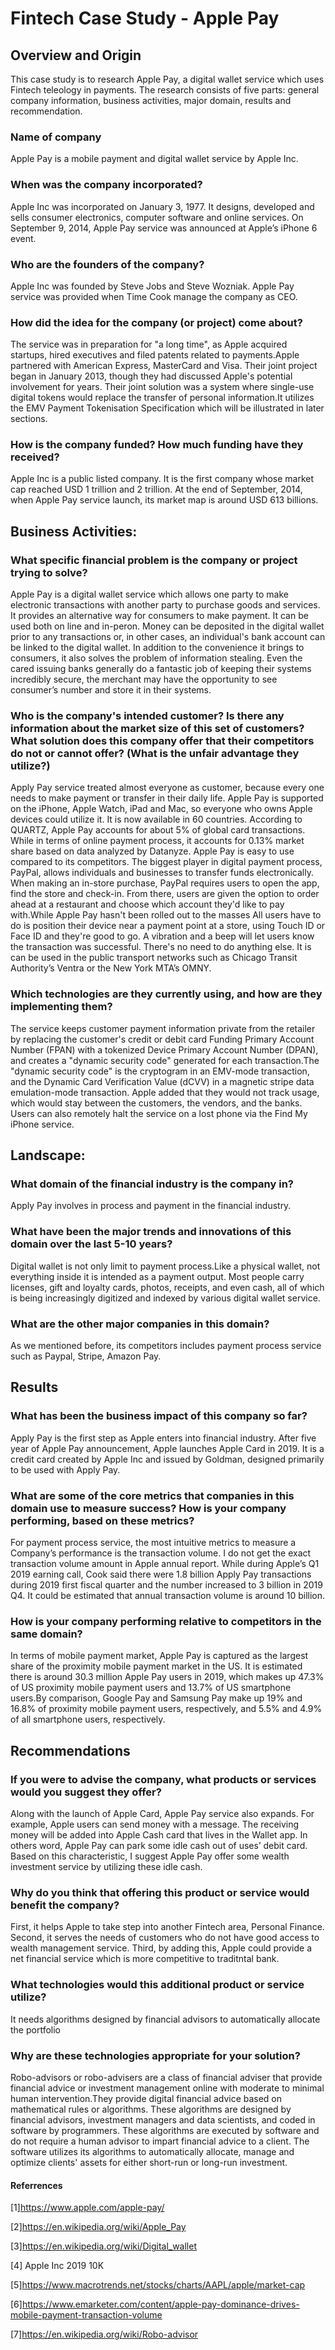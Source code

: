 # Fintech Case Study - Apple Pay

## Overview and Origin
This case study is to research Apple Pay, a digital wallet service which uses Fintech teleology in payments. The research consists of five parts: general company information, business activities, major domain, results and recommendation. 

### Name of company
  
 Apple Pay is a mobile payment and digital wallet service by Apple Inc. 

### When was the company incorporated?

Apple Inc was incorporated on January 3, 1977. It designs, developed and sells consumer electronics, computer software and online services. On September 9, 2014, Apple Pay service was announced at Apple’s iPhone 6 event. 

### Who are the founders of the company?

Apple Inc was founded by Steve Jobs and Steve Wozniak. Apple Pay service was provided when Time Cook manage the company as CEO.

### How did the idea for the company (or project) come about?

The service was in preparation for "a long time", as Apple acquired startups, hired executives and filed patents related to payments.Apple partnered with American Express, MasterCard and Visa. Their joint project began in January 2013, though they had discussed Apple's potential involvement for years. Their joint solution was a system where single-use digital tokens would replace the transfer of personal information.It utilizes the EMV Payment Tokenisation Specification which will be illustrated in later sections. 

### How is the company funded? How much funding have they received?

Apple Inc is a public listed company. It is the first company whose market cap reached USD 1 trillion and 2 trillion.  At the end of September, 2014, when Apple Pay service launch, its market map is around USD 613 billions. 

## Business Activities:

### What specific financial problem is the company or project trying to solve?

Apple Pay is a digital wallet service which allows one party to make electronic transactions with another party to purchase goods and services. It provides an alternative way for consumers to make payment. It can be used both on line and in-peron. Money can be deposited in the digital wallet prior to any transactions or, in other cases, an individual's bank account can be linked to the digital wallet. 
In addition to the convenience it brings to consumers, it also solves the problem of information stealing. Even the cared issuing banks generally do a fantastic job of keeping their systems incredibly secure, the merchant may have the opportunity to see consumer’s number and store it in their systems. 

### Who is the company's intended customer?  Is there any information about the market size of this set of customers?What solution does this company offer that their competitors do not or cannot offer? (What is the unfair advantage they utilize?)

Apply Pay service treated almost everyone as customer, because every one needs to make payment or transfer in their daily life. Apple Pay is supported on the iPhone, Apple Watch, iPad and Mac, so everyone who owns Apple devices could utilize it.
It is now available in 60 countries. According to QUARTZ, Apple Pay accounts for about 5% of global card transactions.  While in terms of online payment process, it accounts for 0.13% market share based on data analyzed by Datanyze. 
Apple Pay is easy to use compared to its competitors. The biggest player in digital payment process, PayPal, allows individuals and businesses to transfer funds electronically. When making an in-store purchase, PayPal requires users to open the app, find the store and check-in. From there, users are given the option to order ahead at a restaurant and choose which account they'd like to pay with.While Apple Pay hasn't been rolled out to the masses All users have to do is position their device near a payment point at a store, using Touch ID or Face ID and they're good to go. A vibration and a beep will let users know the transaction was successful. There's no need to do anything else. It is can be used in the public transport networks such as Chicago Transit Authority’s Ventra or the New York MTA’s OMNY.

### Which technologies are they currently using, and how are they implementing them? 
The service keeps customer payment information private from the retailer by replacing the customer's credit or debit card Funding Primary Account Number (FPAN) with a tokenized Device Primary Account Number (DPAN), and creates a "dynamic security code" generated for each transaction.The "dynamic security code" is the cryptogram in an EMV-mode transaction, and the Dynamic Card Verification Value (dCVV) in a magnetic stripe data emulation-mode transaction. Apple added that they would not track usage, which would stay between the customers, the vendors, and the banks. Users can also remotely halt the service on a lost phone via the Find My iPhone service.

## Landscape:
### What domain of the financial industry is the company in?
Apply Pay involves in process and payment in the financial industry. 

### What have been the major trends and innovations of this domain over the last 5-10 years?
Digital wallet is not only limit to payment process.Like a physical wallet, not everything inside it is intended as a payment output. Most people carry licenses, gift and loyalty cards, photos, receipts, and even cash, all of which is being increasingly digitized and indexed by various digital wallet service. 

### What are the other major companies in this domain?
As we mentioned before, its competitors includes payment process service such as Paypal, Stripe, Amazon Pay. 


## Results
### What has been the business impact of this company so far?
Apply Pay is the first step as Apple enters into financial industry. After five year of Apple Pay announcement, Apple launches Apple Card in 2019. It is a credit card created by Apple Inc and issued by Goldman, designed primarily to be used with Apply Pay. 

### What are some of the core metrics that companies in this domain use to measure success? How is your company performing, based on these metrics?
For payment process service, the most intuitive metrics to measure a Company’s performance is the transaction volume. I do not get the exact transaction volume amount in Apple annual report. While during Apple’s Q1 2019 earning call, Cook said there were 1.8 billion Apply Pay transactions during 2019 first fiscal quarter and the number increased to 3 billion in 2019 Q4. It could be estimated that annual transaction volume is around 10 billion.

### How is your company performing relative to competitors in the same domain?
In terms of mobile payment market, Apple Pay is captured as the largest share of the proximity mobile payment market in the US. It is estimated there is around 30.3 million Apple Pay users in 2019, which makes up 47.3% of US proximity mobile payment users and 13.7% of US smartphone users.By comparison, Google Pay and Samsung Pay make up 19% and 16.8% of proximity mobile payment users, respectively, and 5.5% and 4.9% of all smartphone users, respectively.

## Recommendations

### If you were to advise the company, what products or services would you suggest they offer? 
Along with the launch of Apple Card, Apple Pay service also expands. For example, Apple users can send money with a message. The receiving money will be added into Apple Cash card that lives in the Wallet app. In others word, Apple Pay can park some idle cash out of uses’ debit card. Based on this characteristic, I suggest Apple Pay offer some wealth investment service by utilizing these idle cash. 

### Why do you think that offering this product or service would benefit the company?
First, it helps Apple to take step into another Fintech area, Personal Finance. Second, it serves the needs of customers who do not have good access to wealth management service. Third, by adding this, Apple could provide a net financial service which is more competitive to traditntal bank. 


### What technologies would this additional product or service utilize?
It needs algorithms designed by financial advisors to automatically allocate the portfolio 


### Why are these technologies appropriate for your solution?
Robo-advisors or robo-advisers are a class of financial adviser that provide financial advice or investment management online with moderate to minimal human intervention.They provide digital financial advice based on mathematical rules or algorithms. These algorithms are designed by financial advisors, investment managers and data scientists, and coded in software by programmers. These algorithms are executed by software and do not require a human advisor to impart financial advice to a client. The software utilizes its algorithms to automatically allocate, manage and optimize clients' assets for either short-run or long-run investment.

#### Referrences
[1]https://www.apple.com/apple-pay/

[2]https://en.wikipedia.org/wiki/Apple_Pay 

[3]https://en.wikipedia.org/wiki/Digital_wallet 

[4] Apple Inc 2019 10K

[5]https://www.macrotrends.net/stocks/charts/AAPL/apple/market-cap

[6]https://www.emarketer.com/content/apple-pay-dominance-drives-mobile-payment-transaction-volume

[7]https://en.wikipedia.org/wiki/Robo-advisor
